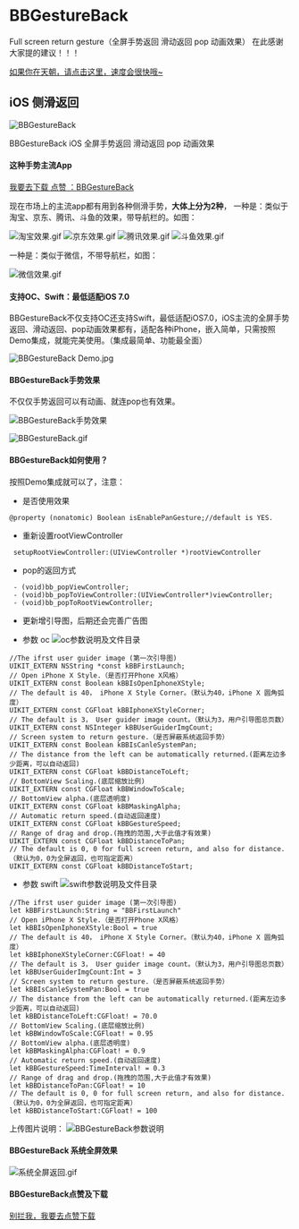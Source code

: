 # BBGestureBack

Full screen return gesture（全屏手势返回 滑动返回 pop 动画效果）
在此感谢大家提的建议！！！

[如果你在天朝，请点击这里，速度会很快哦~](https://blog.csdn.net/Bonway_Huang/article/details/50505975) 

## iOS 侧滑返回 ##

![BBGestureBack](https://upload-images.jianshu.io/upload_images/10991770-a719a5c2c5c01c79.png?imageMogr2/auto-orient/strip%7CimageView2/2/w/1240)

BBGestureBack iOS 全屏手势返回 滑动返回 pop 动画效果

####  这种手势主流App ####
[我要去下载 点赞 ：BBGestureBack](https://github.com/Bonway/BBGestureBack) 

现在市场上的主流app都有用到各种侧滑手势，**大体上分为2种**，
一种是：类似于淘宝、京东、腾讯、斗鱼的效果，带导航栏的。如图：

![淘宝效果.gif](https://upload-images.jianshu.io/upload_images/10991770-c0c066b9952cd4a2.gif?imageMogr2/auto-orient/strip)
![京东效果.gif](https://upload-images.jianshu.io/upload_images/10991770-20665acc596753fd.gif?imageMogr2/auto-orient/strip)
![腾讯效果.gif](https://upload-images.jianshu.io/upload_images/10991770-85ee3a14c08af52f.gif?imageMogr2/auto-orient/strip)
![斗鱼效果.gif](https://upload-images.jianshu.io/upload_images/10991770-a807f552c60ef11b.gif?imageMogr2/auto-orient/strip)


一种是：类似于微信，不带导航栏，如图：

![微信效果.gif](https://upload-images.jianshu.io/upload_images/10991770-85b47cf133bac792.gif?imageMogr2/auto-orient/strip)


####  支持OC、Swift：最低适配iOS 7.0 ####

BBGestureBack不仅支持OC还支持Swift，最低适配iOS7.0，iOS主流的全屏手势返回、滑动返回、pop动画效果都有，适配各种iPhone，嵌入简单，只需按照Demo集成，就能完美使用。（集成最简单、功能最全面）

![BBGestureBack Demo.jpg](https://upload-images.jianshu.io/upload_images/10991770-c04ac90bcad25482.jpg?imageMogr2/auto-orient/strip%7CimageView2/2/w/1240)

####  BBGestureBack手势效果 ####

不仅仅手势返回可以有动画、就连pop也有效果。

![BBGestureBack手势效果](https://upload-images.jianshu.io/upload_images/10991770-d4ed0df184db25ca.gif?imageMogr2/auto-orient/strip)

![BBGestureBack.gif](https://upload-images.jianshu.io/upload_images/10991770-edecbec93d1d7e8b.gif?imageMogr2/auto-orient/strip)


####  BBGestureBack如何使用？ ####
按照Demo集成就可以了，注意：

 * 是否使用效果
 
 `@property (nonatomic) Boolean isEnablePanGesture;//default is YES.`
 
  * 重新设置rootViewController
  
 ` setupRootViewController:(UIViewController *)rootViewController`
 
 * pop的返回方式
 
```
 - (void)bb_popViewController;
 - (void)bb_popToViewController:(UIViewController*)viewController;
 - (void)bb_popToRootViewController;
```
* 更新增引导图，后期还会完善广告图


* 参数 oc
![oc参数说明及文件目录](https://upload-images.jianshu.io/upload_images/10991770-ab0eea71e46a62df.png?imageMogr2/auto-orient/strip%7CimageView2/2/w/1240)

```
//The ifrst user guider image (第一次引导图)
UIKIT_EXTERN NSString *const kBBFirstLaunch;
// Open iPhone X Style.（是否打开Phone X风格）
UIKIT_EXTERN const Boolean kBBIsOpenIphoneXStyle;
// The default is 40， iPhone X Style Corner。（默认为40，iPhone X 圆角弧度）
UIKIT_EXTERN const CGFloat kBBIphoneXStyleCorner;
// The default is 3， User guider image count。（默认为3，用户引导图总页数）
UIKIT_EXTERN const NSInteger kBBUserGuiderImgCount;
// Screen system to return gesture.（是否屏蔽系统返回手势）
UIKIT_EXTERN const Boolean kBBIsCanleSystemPan;
// The distance from the left can be automatically returned.(距离左边多少距离，可以自动返回)
UIKIT_EXTERN const CGFloat kBBDistanceToLeft;
// BottomView Scaling.(底层缩放比例)
UIKIT_EXTERN const CGFloat kBBWindowToScale;
// BottomView alpha.(底层透明度)
UIKIT_EXTERN const CGFloat kBBMaskingAlpha;
// Automatic return speed.(自动返回速度)
UIKIT_EXTERN const CGFloat kBBGestureSpeed;
// Range of drag and drop.(拖拽的范围,大于此值才有效果)
UIKIT_EXTERN const CGFloat kBBDistanceToPan;
// The default is 0, 0 for full screen return, and also for distance.（默认为0，0为全屏返回，也可指定距离）
UIKIT_EXTERN const CGFloat kBBDistanceToStart;
```
* 参数 swift
![swift参数说明及文件目录](https://upload-images.jianshu.io/upload_images/10991770-b63eb35b54bc62fd.png?imageMogr2/auto-orient/strip%7CimageView2/2/w/1240)
```
//The ifrst user guider image (第一次引导图)
let kBBFirstLaunch:String = "BBFirstLaunch"
// Open iPhone X Style.（是否打开Phone X风格）
let kBBIsOpenIphoneXStyle:Bool = true
// The default is 40， iPhone X Style Corner。（默认为40，iPhone X 圆角弧度）
let kBBIphoneXStyleCorner:CGFloat! = 40
// The default is 3， User guider image count。（默认为3，用户引导图总页数）
let kBBUserGuiderImgCount:Int = 3
// Screen system to return gesture.（是否屏蔽系统返回手势）
let kBBIsCanleSystemPan:Bool = true
// The distance from the left can be automatically returned.(距离左边多少距离，可以自动返回)
let kBBDistanceToLeft:CGFloat! = 70.0
// BottomView Scaling.(底层缩放比例)
let kBBWindowToScale:CGFloat! = 0.95
// BottomView alpha.(底层透明度)
let kBBMaskingAlpha:CGFloat! = 0.9
// Automatic return speed.(自动返回速度)
let kBBGestureSpeed:TimeInterval! = 0.3
// Range of drag and drop.(拖拽的范围,大于此值才有效果)
let kBBDistanceToPan:CGFloat! = 10
// The default is 0, 0 for full screen return, and also for distance.（默认为0，0为全屏返回，也可指定距离）
let kBBDistanceToStart:CGFloat! = 100
```

上传图片说明：
![BBGestureBack参数说明](https://upload-images.jianshu.io/upload_images/10991770-190ae7dbcf35d5e7.png?imageMogr2/auto-orient/strip%7CimageView2/2/w/1240)

####  BBGestureBack 系统全屏效果 ####
![系统全屏返回.gif](https://upload-images.jianshu.io/upload_images/10991770-40fc8f74b89dff82.gif?imageMogr2/auto-orient/strip)


####  BBGestureBack点赞及下载 ####
[别拦我，我要去点赞下载](https://github.com/Bonway/BBGestureBack)
